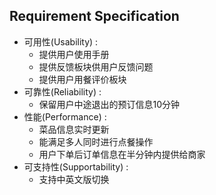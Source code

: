 ## Requirement Specification

*  可用性(Usability) :
	*  提供用户使用手册
	*  提供反馈板块供用户反馈问题
	*  提供用户用餐评价板块
*  可靠性(Reliability) :
	*  保留用户中途退出的预订信息10分钟
*  性能(Performance) :
	*  菜品信息实时更新
	*  能满足多人同时进行点餐操作
	*  用户下单后订单信息在半分钟内提供给商家
*  可支持性(Supportability) :
	*  支持中英文版切换
